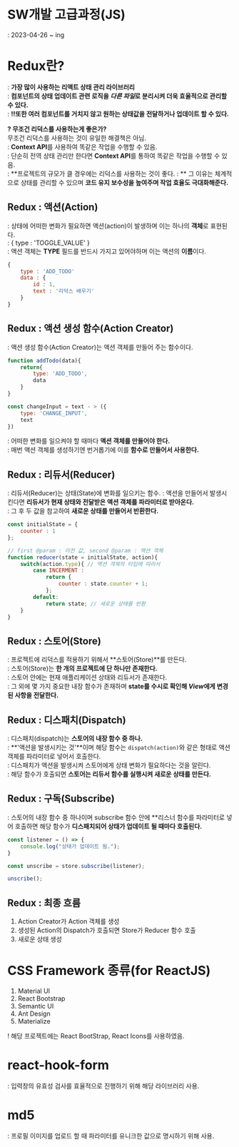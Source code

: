 # SW개발 고급과정(JS)
 : 2023-04-26 ~ ing  

# Redux란?
 : **가장 많이 사용하는 리액트 상태 관리 라이브러리**  
 : **컴포넌트의 상태 업데이트 관련 로직을 *다른 파일*로 분리시켜 더욱 효율적으로 관리할 수 있다.**  
 : **!!또한 여러 컴포넌트를 거치지 않고 원하는 상태값을 전달하거나 업데이트 할 수 있다.**  
 
**? 무조건 리덕스를 사용하는게 좋은가?**  
무조건 리덕스를 사용하는 것이 유일한 해결책은 아님.  
 : **Context API**를 사용하여 똑같은 작업을 수행할 수 있음.  
 : 단순히 전역 상태 관리만 한다면 **Context API**를 통하여 똑같은 작업을 수행할 수 있음.  
 : **프로젝트의 규모가 클 경우에는 리덕스를 사용하는 것이 좋다.
 : ** 그 이유는 체계적으로 상태를 관리할 수 있으며 **코드 유지 보수성을 높여주며 작업 효율도 극대화해준다.**  

 ## Redux : 액션(Action)
 : 상태에 어떠한 변화가 필요하면 액션(action)이 발생하며 이는 하나의 **객체**로 표현된다.  
 : { type : 'TOGGLE_VALUE' }  
 : 액션 객체는 **TYPE** 필드를 반드시 가지고 있어야하며 이는 액션의 **이름**이다.  
  
```JavaScript
{
    type : 'ADD_TODO'
    data : {
        id : 1, 
        text : '리덕스 배우기'
    }
}
```

## Redux : 액션 생성 함수(Action Creator)
 : 액션 생성 함수(Action Creator)는 액션 객체를 만들어 주는 함수이다.

```JavaScript
function addTodo(data){
    return{
        type: 'ADD_TODO',
        data
    }
}

const changeInput = text - > ({
    type: 'CHANGE_INPUT',
    text
})
```
 : 어떠한 변화를 일으켜야 할 때마다 **액션 객체를 만들어야 한다.**  
 : 매번 액션 객체를 생성하기엔 번거롭기에 이를 **함수로 만들어서 사용한다.**  

## Redux : 리듀서(Reducer)
 : 리듀서(Reducer)는 상태(State)에 변화를 일으키는 함수.
 : 액션을 만들어서 발생시킨다면 **리듀서가 현재 상태와 전달받은 액션 객체를 파라미터로 받아온다.**  
 : 그 후 두 값을 참고하여 **새로운 상태를 만들어서 반환한다.**  

```JavaScript
const initialState = {
    counter : 1
};

// first @param : 이전 값, second @param : 액션 객체
function reducer(state = initialState, action){
    switch(action.type){ // 액션 객체의 타입에 따라서
        case INCERMENT : 
            return {
                counter : state.counter + 1;
            };
        default:
            return state; // 새로운 상태를 반환
    }
}
```

## Redux : 스토어(Store)
 : 프로젝트에 리덕스를 적용하기 위해서 **스토어(Store)**를 만든다.  
 : 스토어(Store)는 **한 개의 프로젝트에 단 하나만 존재한다.**  
 : 스토어 안에는 현재 애플리케이션 상태와 리듀서가 존재한다.  
 : 그 외에 몇 가지 중요한 내장 함수가 존재하며 **state를 수시로 확인해 *View*에게 변경된 사항을 전달한다.**  

## Redux : 디스패치(Dispatch)
 : 디스패치(dispatch)는 **스토어의 내장 함수 중 하나.**  
 : **'액션을 발생시키는 것'**이며 해당 함수는 `dispatch(action)`와 같은 형태로 액션 객체를 파라미터로 넣어서 호출한다.  
 : 디스패치가 액션을 발생시켜 스토어에게 상태 변화가 필요하다는 것을 알린다.  
 : 해당 함수가 호출되면 **스토어는 리듀서 함수를 실행시켜 새로운 상태를 만든다.**  

## Redux : 구독(Subscribe)
 : 스토어의 내장 함수 중 하나이며 subscribe 함수 안에 **리스너 함수를 파라미터로 넣어 호출하면 해당 함수가 **디스패치되어 상태가 업데이트 될 때마다 호출된다.**  

```JavaScript
const listener = () => {
    console.log("상태가 업데이트 됨.");
}

const unscribe = store.subscribe(listener);

unscribe();
```

## Redux : 최종 흐름
1. Action Creator가 Action 객체를 생성  
2. 생성된 Action의 Dispatch가 호출되면 Store가 Reducer 함수 호출  
3. 새로운 상태 생성  

# CSS Framework 종류(for ReactJS)
1. Material UI  
2. React Bootstrap  
3. Semantic UI  
4. Ant Design  
5. Materialize  
  
! 해당 프로젝트에는 React BootStrap, React Icons를 사용하였음.  

# react-hook-form
 : 입력창의 유효성 검사를 효율적으로 진행하기 위해 해당 라이브러리 사용.  
 
# md5
 : 프로필 이미지를 업로드 할 때 파라미터를 유니크한 값으로 명시하기 위해 사용.  
